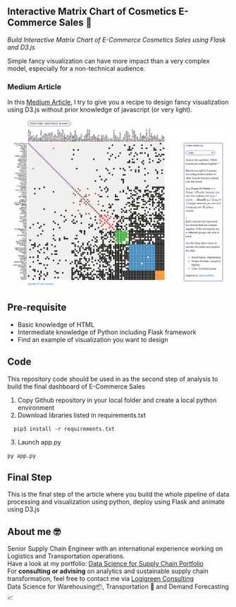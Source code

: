## Interactive Matrix Chart of Cosmetics E-Commerce Sales 💄
*Build Interactive Matrix Chart of E-Commerce Cosmetics Sales using Flask and D3.js*

Simple fancy visualization can have more impact than a very complex model, especially for a non-technical audience.


### Medium Article
In this [Medium Article](https://towardsdatascience.com/build-interactive-charts-using-flask-and-d3-js-70f715a76f93/), I try to give you a recipe to design fancy visualization using D3.js without prior knowledge of javascript (or very light).

![This is an image](https://github.com/samirsaci/matrix-ecommerce/blob/master/static/img/screenshot.PNG)

## Pre-requisite
- Basic knowledge of HTML
- Intermediate knowledge of Python including Flask framework
- Find an example of visualization you want to design

## Code
This repository code should be used in as the second step of analysis to build the final dashboard of E-Commerce Sales
1. Copy Github repository in your local folder and create a local python environment
2. Download libraries listed in requirements.txt
```
  pip3 install -r requirements.txt
```
3. Launch app.py
```
py app.py
```

## Final Step
This is the final step of the article where you build the whole pipeline of data processing and visualization using python, deploy using Flask and animate using D3.js

## About me 🤓
Senior Supply Chain Engineer with an international experience working on Logistics and Transportation operations. \
Have a look at my portfolio: [Data Science for Supply Chain Portfolio](https://samirsaci.com) \
For **consulting or advising** on analytics and sustainable supply chain transformation, feel free to contact me via [Logigreen Consulting](https://www.logi-green.com/) \
Data Science for Warehousing📦, Transportation 🚚 and Demand Forecasting 📈 
